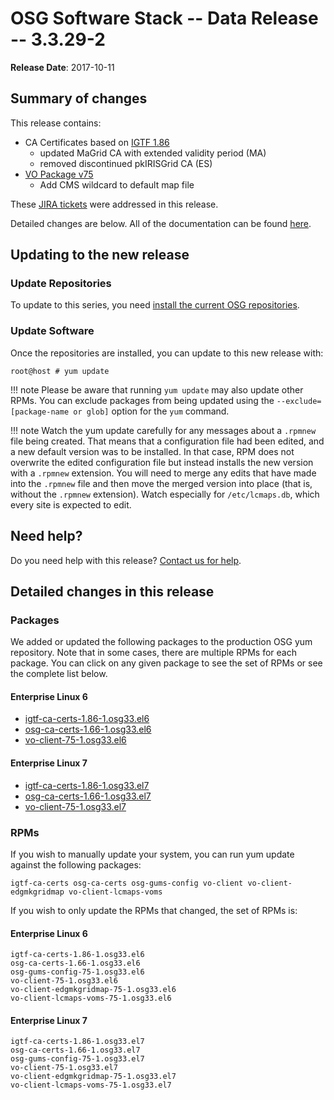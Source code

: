 OSG Software Stack -- Data Release -- 3.3.29-2
==============================================

**Release Date**: 2017-10-11

Summary of changes
------------------

This release contains:

-   CA Certificates based on [IGTF 1.86](http://dist.eugridpma.info/distribution/igtf/current/CHANGES)
    - updated MaGrid CA with extended validity period (MA)
    - removed discontinued pkIRISGrid CA (ES)
-   [VO Package v75](https://github.com/opensciencegrid/osg-vo-config/releases/tag/release-75)
    - Add CMS wildcard to default map file

These [JIRA tickets](https://jira.opensciencegrid.org/issues/?jql=project%20%3D%20SOFTWARE%20AND%20fixVersion%20%3D%203.3.29-2%20ORDER%20BY%20priority%20DESC%2C%20key%20DESC) were addressed in this release.

Detailed changes are below. All of the documentation can be found [here](../../).

Updating to the new release
---------------------------

### Update Repositories

To update to this series, you need [install the current OSG repositories](../../common/yum#install-osg-repositories).

### Update Software

Once the repositories are installed, you can update to this new release with:

``` console
root@host # yum update
```

!!! note
    Please be aware that running `yum update` may also update other RPMs. You can exclude packages from being updated using the `--exclude=[package-name or glob]` option for the `yum` command.

!!! note
    Watch the yum update carefully for any messages about a `.rpmnew` file being created. That means that a configuration file had been edited, and a new default version was to be installed. In that case, RPM does not overwrite the edited configuration file but instead installs the new version with a `.rpmnew` extension. You will need to merge any edits that have made into the `.rpmnew` file and then move the merged version into place (that is, without the `.rpmnew` extension). Watch especially for `/etc/lcmaps.db`, which every site is expected to edit.

Need help?
----------

Do you need help with this release? [Contact us for help](../../common/help).

Detailed changes in this release
--------------------------------

### Packages

We added or updated the following packages to the production OSG yum repository. Note that in some cases, there are multiple RPMs for each package. You can click on any given package to see the set of RPMs or see the complete list below.

#### Enterprise Linux 6

-   [igtf-ca-certs-1.86-1.osg33.el6](https://koji.chtc.wisc.edu/koji/search?match=glob&type=build&terms=igtf-ca-certs-1.86-1.osg33.el6)
-   [osg-ca-certs-1.66-1.osg33.el6](https://koji.chtc.wisc.edu/koji/search?match=glob&type=build&terms=osg-ca-certs-1.66-1.osg33.el6)
-   [vo-client-75-1.osg33.el6](https://koji.chtc.wisc.edu/koji/search?match=glob&type=build&terms=vo-client-75-1.osg33.el6)

#### Enterprise Linux 7

-   [igtf-ca-certs-1.86-1.osg33.el7](https://koji.chtc.wisc.edu/koji/search?match=glob&type=build&terms=igtf-ca-certs-1.86-1.osg33.el7)
-   [osg-ca-certs-1.66-1.osg33.el7](https://koji.chtc.wisc.edu/koji/search?match=glob&type=build&terms=osg-ca-certs-1.66-1.osg33.el7)
-   [vo-client-75-1.osg33.el7](https://koji.chtc.wisc.edu/koji/search?match=glob&type=build&terms=vo-client-75-1.osg33.el7)

### RPMs

If you wish to manually update your system, you can run yum update against the following packages:

    igtf-ca-certs osg-ca-certs osg-gums-config vo-client vo-client-edgmkgridmap vo-client-lcmaps-voms

If you wish to only update the RPMs that changed, the set of RPMs is:

#### Enterprise Linux 6

``` file
igtf-ca-certs-1.86-1.osg33.el6
osg-ca-certs-1.66-1.osg33.el6
osg-gums-config-75-1.osg33.el6
vo-client-75-1.osg33.el6
vo-client-edgmkgridmap-75-1.osg33.el6
vo-client-lcmaps-voms-75-1.osg33.el6
```

#### Enterprise Linux 7

``` file
igtf-ca-certs-1.86-1.osg33.el7
osg-ca-certs-1.66-1.osg33.el7
osg-gums-config-75-1.osg33.el7
vo-client-75-1.osg33.el7
vo-client-edgmkgridmap-75-1.osg33.el7
vo-client-lcmaps-voms-75-1.osg33.el7
```

